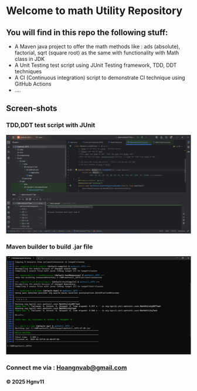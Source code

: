 # Welcome to math Utility Repository 

## You will find in this repo the following stuff:

* A Maven java project to offer the math methods like : ads (absolute), factorial, sqrt (square root) as the same with functionality with Math class in JDK
* A Unit Testing test script using JUnit Testing framework, TDD, DDT techniques
* A CI (Continuous integration) script to demonstrate CI technique using GitHub Actions
* ....

## Screen-shots

### TDD,DDT test script with JUnit

![TDD,DDT test with Junit](https://github.com/Hgnv11/mathutil_1873/blob/main/screenshorts/JUnit%20with%20TDD%20DDT.png)

### Maven builder to build .jar file
![Maven builder](https://github.com/Hgnv11/mathutil_1873/blob/main/screenshorts/Maven%20builder.png)

### Connect me via :  Hoangnvab@gmail.com

#### &#169; 2025 Hgnv11

